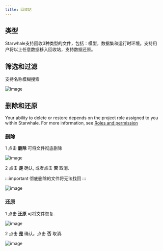 ```yaml
---
title: 回收站
---
```


## 类型

Starwhale支持回收3种类型的文件，包括：模型，数据集和运行时环境。支持用户将以上任意数据移入回收站，支持数据还原。 

## 筛选和过滤

支持名称模糊搜索

![image](https://user-images.githubusercontent.com/101299635/234850233-30a698b6-39a5-4a7b-8b2a-124654bcd962.png)

## 删除和还原 

Your ability to delete or restore depends on the project role assigned to you within Starwhale. For more information, see [Roles and permission](https://doc.starwhale.ai/docs/concepts/roles-permissions)

### 删除

  1 点击 **删除** 可将文件彻底删除

  ![image](https://user-images.githubusercontent.com/101299635/234850548-9e9c1295-876b-4062-b886-b019e28249b7.png)

  2 点击 **是** 确认, 或者点击 **否** 取消.

  :::important
  彻底删除的文件将无法找回
  :::

  ![image](https://user-images.githubusercontent.com/101299635/234850717-0dab5be5-d5c9-4cb2-981a-2d2037d2a9ce.png)

### 还原

  1 点击 **还原** 可将文件恢复.

  ![image](https://user-images.githubusercontent.com/101299635/234851133-ab67413c-b624-47af-9bf0-362573e0702d.png)

  2 点击 **是** 确认，点击 **否** 取消.

  ![image](https://user-images.githubusercontent.com/101299635/234851355-bddeaa67-c503-4216-b542-d8fc0255562c.png)
